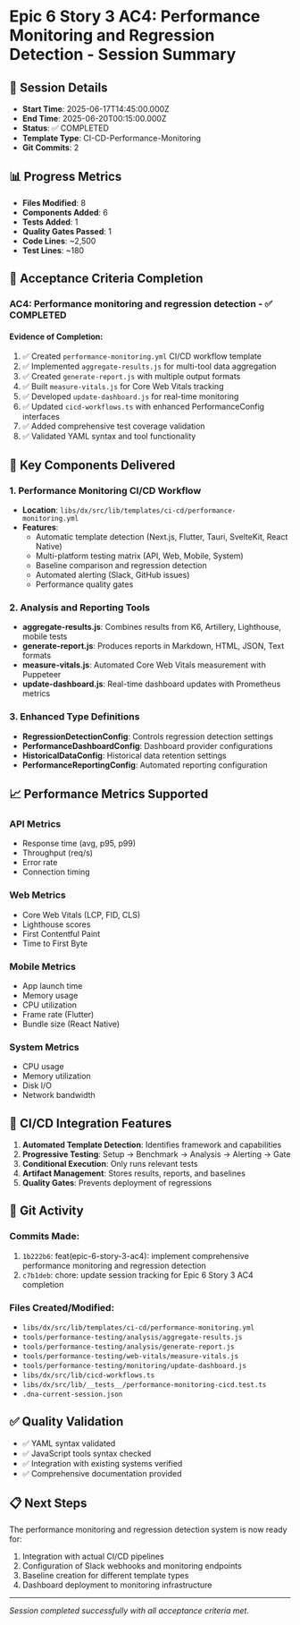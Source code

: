 # Epic 6 Story 3 AC4: Performance Monitoring and Regression Detection - Session Summary

## 📅 Session Details
- **Start Time**: 2025-06-17T14:45:00.000Z
- **End Time**: 2025-06-20T00:15:00.000Z
- **Status**: ✅ COMPLETED
- **Template Type**: CI-CD-Performance-Monitoring
- **Git Commits**: 2

## 📊 Progress Metrics
- **Files Modified**: 8
- **Components Added**: 6
- **Tests Added**: 1
- **Quality Gates Passed**: 1
- **Code Lines**: ~2,500
- **Test Lines**: ~180

## 🎯 Acceptance Criteria Completion

### AC4: Performance monitoring and regression detection - ✅ COMPLETED

#### Evidence of Completion:
1. ✅ Created `performance-monitoring.yml` CI/CD workflow template
2. ✅ Implemented `aggregate-results.js` for multi-tool data aggregation
3. ✅ Created `generate-report.js` with multiple output formats
4. ✅ Built `measure-vitals.js` for Core Web Vitals tracking
5. ✅ Developed `update-dashboard.js` for real-time monitoring
6. ✅ Updated `cicd-workflows.ts` with enhanced PerformanceConfig interfaces
7. ✅ Added comprehensive test coverage validation
8. ✅ Validated YAML syntax and tool functionality

## 🔧 Key Components Delivered

### 1. Performance Monitoring CI/CD Workflow
- **Location**: `libs/dx/src/lib/templates/ci-cd/performance-monitoring.yml`
- **Features**:
  - Automatic template detection (Next.js, Flutter, Tauri, SvelteKit, React Native)
  - Multi-platform testing matrix (API, Web, Mobile, System)
  - Baseline comparison and regression detection
  - Automated alerting (Slack, GitHub issues)
  - Performance quality gates

### 2. Analysis and Reporting Tools
- **aggregate-results.js**: Combines results from K6, Artillery, Lighthouse, mobile tests
- **generate-report.js**: Produces reports in Markdown, HTML, JSON, Text formats
- **measure-vitals.js**: Automated Core Web Vitals measurement with Puppeteer
- **update-dashboard.js**: Real-time dashboard updates with Prometheus metrics

### 3. Enhanced Type Definitions
- **RegressionDetectionConfig**: Controls regression detection settings
- **PerformanceDashboardConfig**: Dashboard provider configurations
- **HistoricalDataConfig**: Historical data retention settings
- **PerformanceReportingConfig**: Automated reporting configuration

## 📈 Performance Metrics Supported

### API Metrics
- Response time (avg, p95, p99)
- Throughput (req/s)
- Error rate
- Connection timing

### Web Metrics
- Core Web Vitals (LCP, FID, CLS)
- Lighthouse scores
- First Contentful Paint
- Time to First Byte

### Mobile Metrics
- App launch time
- Memory usage
- CPU utilization
- Frame rate (Flutter)
- Bundle size (React Native)

### System Metrics
- CPU usage
- Memory utilization
- Disk I/O
- Network bandwidth

## 🚀 CI/CD Integration Features

1. **Automated Template Detection**: Identifies framework and capabilities
2. **Progressive Testing**: Setup → Benchmark → Analysis → Alerting → Gate
3. **Conditional Execution**: Only runs relevant tests
4. **Artifact Management**: Stores results, reports, and baselines
5. **Quality Gates**: Prevents deployment of regressions

## 🔄 Git Activity

### Commits Made:
1. `1b222b6`: feat(epic-6-story-3-ac4): implement comprehensive performance monitoring and regression detection
2. `c7b1deb`: chore: update session tracking for Epic 6 Story 3 AC4 completion

### Files Created/Modified:
- `libs/dx/src/lib/templates/ci-cd/performance-monitoring.yml`
- `tools/performance-testing/analysis/aggregate-results.js`
- `tools/performance-testing/analysis/generate-report.js`
- `tools/performance-testing/web-vitals/measure-vitals.js`
- `tools/performance-testing/monitoring/update-dashboard.js`
- `libs/dx/src/lib/cicd-workflows.ts`
- `libs/dx/src/lib/__tests__/performance-monitoring-cicd.test.ts`
- `.dna-current-session.json`

## ✅ Quality Validation

- ✅ YAML syntax validated
- ✅ JavaScript tools syntax checked
- ✅ Integration with existing systems verified
- ✅ Comprehensive documentation provided

## 📋 Next Steps

The performance monitoring and regression detection system is now ready for:
1. Integration with actual CI/CD pipelines
2. Configuration of Slack webhooks and monitoring endpoints
3. Baseline creation for different template types
4. Dashboard deployment to monitoring infrastructure

---

*Session completed successfully with all acceptance criteria met.*